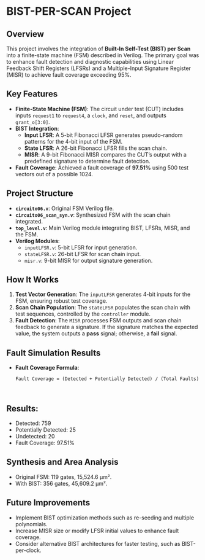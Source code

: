 # BIST-PER-SCAN Project

## Overview

This project involves the integration of **Built-In Self-Test (BIST) per Scan** into a finite-state machine (FSM) described in Verilog. The primary goal was to enhance fault detection and diagnostic capabilities using Linear Feedback Shift Registers (LFSRs) and a Multiple-Input Signature Register (MISR) to achieve fault coverage exceeding 95%.

## Key Features

- **Finite-State Machine (FSM)**: The circuit under test (CUT) includes inputs `request1` to `request4`, a `clock`, and `reset`, and outputs `grant_o[3:0]`.
- **BIST Integration**: 
  - **Input LFSR**: A 5-bit Fibonacci LFSR generates pseudo-random patterns for the 4-bit input of the FSM.
  - **State LFSR**: A 26-bit Fibonacci LFSR fills the scan chain.
  - **MISR**: A 9-bit Fibonacci MISR compares the CUT’s output with a predefined signature to determine fault detection.
- **Fault Coverage**: Achieved a fault coverage of **97.51%** using 500 test vectors out of a possible 1024.

## Project Structure

- **`circuito06.v`**: Original FSM Verilog file.
- **`circuito06_scan_syn.v`**: Synthesized FSM with the scan chain integrated.
- **`top_level.v`**: Main Verilog module integrating BIST, LFSRs, MISR, and the FSM.
- **Verilog Modules**:
  - `inputLFSR.v`: 5-bit LFSR for input generation.
  - `stateLFSR.v`: 26-bit LFSR for scan chain input.
  - `misr.v`: 9-bit MISR for output signature generation.

## How It Works

1. **Test Vector Generation**: The `inputLFSR` generates 4-bit inputs for the FSM, ensuring robust test coverage.
2. **Scan Chain Population**: The `stateLFSR` populates the scan chain with test sequences, controlled by the `controller` module.
3. **Fault Detection**: The `MISR` processes FSM outputs and scan chain feedback to generate a signature. If the signature matches the expected value, the system outputs a **pass** signal; otherwise, a **fail** signal.

## Fault Simulation Results

- **Fault Coverage Formula**:
  ```plaintext
  Fault Coverage = (Detected + Potentially Detected) / (Total Faults)



## Results:
- Detected: 759
- Potentially Detected: 25
- Undetected: 20
- Fault Coverage: 97.51%


## Synthesis and Area Analysis
- Original FSM: 119 gates, 15,524.6 µm².
- With BIST: 356 gates, 45,609.2 µm².

## Future Improvements
- Implement BIST optimization methods such as re-seeding and multiple polynomials.
- Increase MISR size or modify LFSR initial values to enhance fault coverage.
- Consider alternative BIST architectures for faster testing, such as BIST-per-clock.

